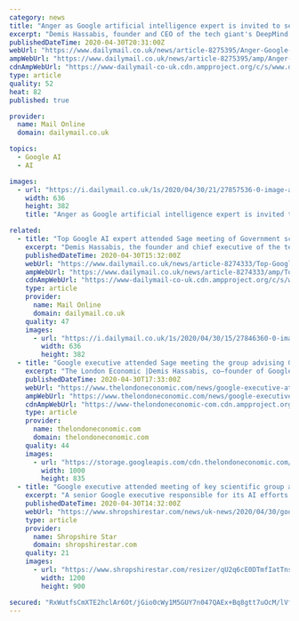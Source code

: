 ```yaml
---
category: news
title: "Anger as Google artificial intelligence expert is invited to secretive 'Sage' meeting"
excerpt: "Demis Hassabis, founder and CEO of the tech giant's DeepMind operation, sat in on a meeting of the Government's Scientific Advisory Group for Emergencies on March 18."
publishedDateTime: 2020-04-30T20:31:00Z
webUrl: "https://www.dailymail.co.uk/news/article-8275395/Anger-Google-artificial-intelligence-expert-invited-secretive-Sage-meeting.html"
ampWebUrl: "https://www.dailymail.co.uk/news/article-8275395/amp/Anger-Google-artificial-intelligence-expert-invited-secretive-Sage-meeting.html"
cdnAmpWebUrl: "https://www-dailymail-co-uk.cdn.ampproject.org/c/s/www.dailymail.co.uk/news/article-8275395/amp/Anger-Google-artificial-intelligence-expert-invited-secretive-Sage-meeting.html"
type: article
quality: 52
heat: 82
published: true

provider:
  name: Mail Online
  domain: dailymail.co.uk

topics:
  - Google AI
  - AI

images:
  - url: "https://i.dailymail.co.uk/1s/2020/04/30/21/27857536-0-image-a-54_1588278136392.jpg"
    width: 636
    height: 382
    title: "Anger as Google artificial intelligence expert is invited to secretive 'Sage' meeting"

related:
  - title: "Top Google AI expert attended Sage meeting of Government scientific advisers about coronavirus"
    excerpt: "Demis Hassabis, the founder and chief executive of the tech giant's DeepMind operation, sat in on a meeting of Scientific Advisory Group for Emergencies (Sage)."
    publishedDateTime: 2020-04-30T15:32:00Z
    webUrl: "https://www.dailymail.co.uk/news/article-8274333/Top-Google-AI-expert-attended-Sage-meeting-Government-scientific-advisers-coronavirus.html"
    ampWebUrl: "https://www.dailymail.co.uk/news/article-8274333/amp/Top-Google-AI-expert-attended-Sage-meeting-Government-scientific-advisers-coronavirus.html"
    cdnAmpWebUrl: "https://www-dailymail-co-uk.cdn.ampproject.org/c/s/www.dailymail.co.uk/news/article-8274333/amp/Top-Google-AI-expert-attended-Sage-meeting-Government-scientific-advisers-coronavirus.html"
    type: article
    provider:
      name: Mail Online
      domain: dailymail.co.uk
    quality: 47
    images:
      - url: "https://i.dailymail.co.uk/1s/2020/04/30/15/27846360-0-image-a-12_1588258192544.jpg"
        width: 636
        height: 382
  - title: "Google executive attended Sage meeting the group advising Government"
    excerpt: "The London Economic |Demis Hassabis, co–founder of Google’s DeepMind division, was present for a meeting on March 18.| News"
    publishedDateTime: 2020-04-30T17:33:00Z
    webUrl: "https://www.thelondoneconomic.com/news/google-executive-attended-sage-meeting-the-group-advising-government/30/04/"
    ampWebUrl: "https://www.thelondoneconomic.com/news/google-executive-attended-sage-meeting-the-group-advising-government/30/04/amp/"
    cdnAmpWebUrl: "https://www-thelondoneconomic-com.cdn.ampproject.org/c/s/www.thelondoneconomic.com/news/google-executive-attended-sage-meeting-the-group-advising-government/30/04/amp/"
    type: article
    provider:
      name: thelondoneconomic.com
      domain: thelondoneconomic.com
    quality: 44
    images:
      - url: "https://storage.googleapis.com/cdn.thelondoneconomic.com/wp-content/uploads/2020/04/6c505a29-google-e1588267350243.jpg"
        width: 1000
        height: 835
  - title: "Google executive attended meeting of key scientific group advising Government"
    excerpt: "A senior Google executive responsible for its AI efforts has taken part in the Government’s coronavirus scientific advisory group for emergencies (Sage), the tech giant has conf"
    publishedDateTime: 2020-04-30T14:32:00Z
    webUrl: "https://www.shropshirestar.com/news/uk-news/2020/04/30/google-executive-attended-meeting-of-key-scientific-group-advising-government/"
    type: article
    provider:
      name: Shropshire Star
      domain: shropshirestar.com
    quality: 21
    images:
      - url: "https://www.shropshirestar.com/resizer/qU2q6cE0DTmfIatTnsHXntGJJZ0=/1200x0/filters:quality(100)/arc-anglerfish-arc2-prod-shropshirestar-mna.s3.amazonaws.com/public/2KILEIUPPNCPVA4CR6LHKN77OI.jpg"
        width: 1200
        height: 900

secured: "RxWutfsCmXTE2hclAr6Ot/jGio0cWy1M5GUY7n047QAEx+Bq8gtt7uOcM/lVfDbJAtbM+Zxo4odZcppFlBj45aQ6CGz16ShZu5EKI5gUGohuaW4zHVUYWKpc9J9FQIvrVZgIZBysNGahlMAOiO3N54TRHvGXbwR5akQPVhlVO5VDSJNVRH834TKoWlg+t1A4sWZ33UN02dH6L7hYhGXl/M3TXCllzslUKvHbYfmi12b/haP+Uzh23YSCveJMHdNAYRHxqOn0m8r3Qw3wD5o19+tpkBTl+z4OXuUmDqCmpnWwoEJ+Ckmy/0pUR+GTn7Lg;dEHAkaxz3+CgSMWk26DSnQ=="
---
```


